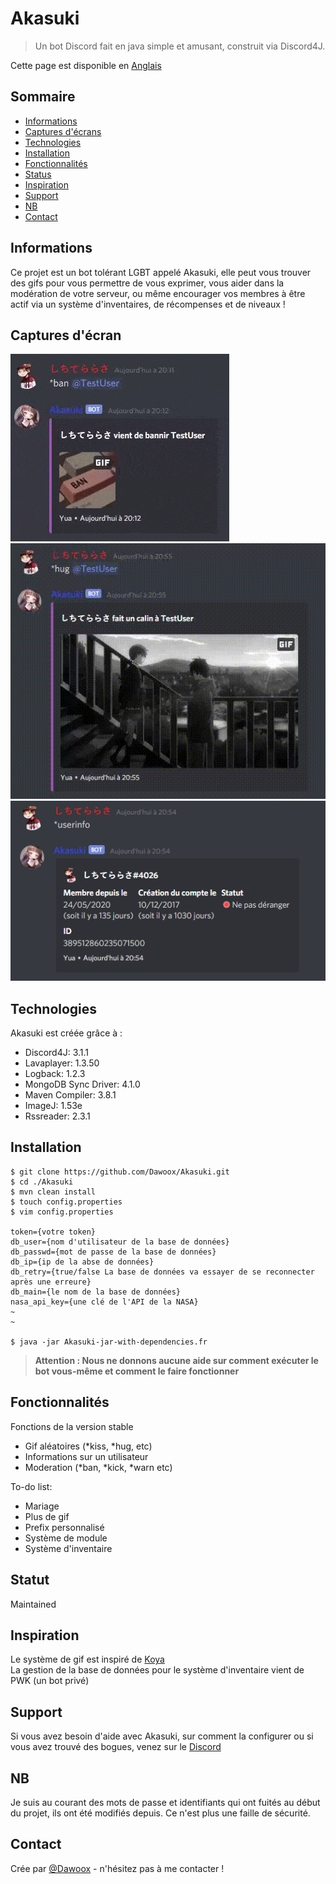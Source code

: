 # Akasuki
> Un bot Discord fait en java simple et amusant, construit via Discord4J.

Cette page est disponible en [Anglais](../readme.md)

## Sommaire
* [Informations](#Informations)
* [Captures d'écrans](#captures-dcran)
* [Technologies](#technologies)
* [Installation](#installation)
* [Fonctionnalités](#fonctionnalits)
* [Status](#statut)
* [Inspiration](#inspiration)
* [Support](#support)
* [NB](#nb)
* [Contact](#contact)

## Informations
Ce projet est un bot tolérant LGBT appelé Akasuki, elle peut vous trouver des gifs pour vous permettre de vous exprimer, 
vous aider dans la modération de votre serveur, ou même encourager vos membres à 
être actif via un système d'inventaires, de récompenses et de niveaux !

## Captures d'écran
![Exemple de la commande ban](../img/ban.gif)
![Exemple de la commande hug](../img/hug.gif)
![Exemple de la commande userinfo](../img/userinfo.png)

## Technologies
Akasuki est créée grâce à :
* Discord4J: 3.1.1
* Lavaplayer: 1.3.50
* Logback: 1.2.3
* MongoDB Sync Driver: 4.1.0
* Maven Compiler: 3.8.1
* ImageJ: 1.53e
* Rssreader: 2.3.1
	
## Installation  
```
$ git clone https://github.com/Dawoox/Akasuki.git
$ cd ./Akasuki
$ mvn clean install
$ touch config.properties
$ vim config.properties

token={votre token}
db_user={nom d'utilisateur de la base de données}
db_passwd={mot de passe de la base de données}
db_ip={ip de la abse de données}
db_retry={true/false La base de données va essayer de se reconnecter après une erreure}
db_main={le nom de la base de données}
nasa_api_key={une clé de l'API de la NASA}
~
~

$ java -jar Akasuki-jar-with-dependencies.fr
```
> **Attention : Nous ne donnons aucune aide sur comment exécuter le bot vous-même et comment le faire fonctionner**

## Fonctionnalités

Fonctions de la version stable
* Gif aléatoires (*kiss, *hug, etc)
* Informations sur un utilisateur
* Moderation (*ban, *kick, *warn etc)

To-do list:
* Mariage
* Plus de gif
* Prefix personnalisé
* Système de module
* Système d'inventaire

## Statut
Maintained

## Inspiration
Le système de gif est inspiré de [Koya](https://koya.gg/) <br>
La gestion de la base de données pour le système d'inventaire vient de PWK (un bot privé)

## Support
Si vous avez besoin d'aide avec Akasuki, sur comment la configurer ou si vous avez trouvé des bogues, venez sur le [Discord](https://discord.com/invite/973paeN)

## NB
Je suis au courant des mots de passe et identifiants qui ont fuités au début du projet, ils ont été modifiés depuis.
Ce n'est plus une faille de sécurité.

## Contact
Crée par [@Dawoox](https://www.github.com/dawoox) - n'hésitez pas à me contacter !
